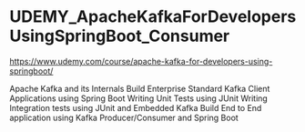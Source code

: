 # UDEMY_ApacheKafkaForDevelopersUsingSpringBoot_Consumer

https://www.udemy.com/course/apache-kafka-for-developers-using-springboot/

Apache Kafka and its Internals
Build Enterprise Standard Kafka Client Applications using Spring Boot
Writing Unit Tests using JUnit
Writing Integration tests using JUnit and Embedded Kafka
Build End to End application using Kafka Producer/Consumer and Spring Boot
